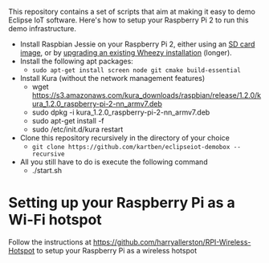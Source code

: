 This repository contains a set of scripts that aim at making it easy to demo Eclipse IoT software.
Here's how to setup your Raspberry Pi 2 to run this demo infrastructure.

* Install Raspbian Jessie on your Raspberry Pi 2, either using an [SD card image](http://gnutoolchains.com/raspberry/jessie/), or by [upgrading an existing Wheezy installation](http://linuxconfig.org/raspbian-gnu-linux-upgrade-from-wheezy-to-raspbian-jessie-8) (longer).
* Install the following apt packages:
  * ```sudo apt-get install screen node git cmake build-essential```
* Install Kura (without the network management features)
  * wget https://s3.amazonaws.com/kura_downloads/raspbian/release/1.2.0/kura_1.2.0_raspberry-pi-2-nn_armv7.deb
  * sudo dpkg -i kura_1.2.0_raspberry-pi-2-nn_armv7.deb
  * sudo apt-get install -f
  * sudo /etc/init.d/kura restart
* Clone this repository recursively in the directory of your choice
  * ```git clone https://github.com/kartben/eclipseiot-demobox --recursive```
* All you still have to do is execute the following command
  * ./start.sh

Setting up your Raspberry Pi as a Wi-Fi hotspot
===============================================

Follow the instructions at https://github.com/harryallerston/RPI-Wireless-Hotspot to setup your Raspberry Pi as a wireless hotspot
